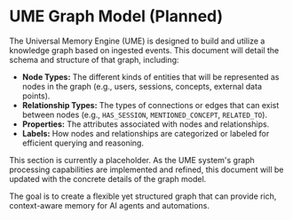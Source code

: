 # UME Graph Model (Planned)

The Universal Memory Engine (UME) is designed to build and utilize a knowledge graph based on ingested events. This document will detail the schema and structure of that graph, including:

*   **Node Types:** The different kinds of entities that will be represented as nodes in the graph (e.g., users, sessions, concepts, external data points).
*   **Relationship Types:** The types of connections or edges that can exist between nodes (e.g., `HAS_SESSION`, `MENTIONED_CONCEPT`, `RELATED_TO`).
*   **Properties:** The attributes associated with nodes and relationships.
*   **Labels:** How nodes and relationships are categorized or labeled for efficient querying and reasoning.

This section is currently a placeholder. As the UME system's graph processing capabilities are implemented and refined, this document will be updated with the concrete details of the graph model.

The goal is to create a flexible yet structured graph that can provide rich, context-aware memory for AI agents and automations.
